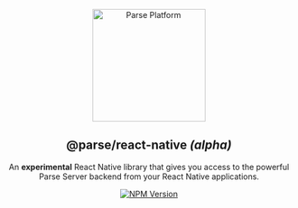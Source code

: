 <p align="center">
  <a href="https://parseplatform.org">
    <img alt="Parse Platform" src="https://user-images.githubusercontent.com/8621344/99892392-6f32dc80-2c42-11eb-8c32-db0fa4a66a81.png" width="200" />
  </a>
</p>

<h2 align="center">@parse/react-native <i>(alpha)</i></h2>

<p align="center">
  An <b>experimental</b> React Native library that gives you access to the powerful Parse Server backend from your React Native applications.
</p>

<p align="center">
  <a href="https://www.npmjs.com/package/@parse/react-native">
    <img alt="NPM Version" src="https://badge.fury.io/js/%40parse%2Freact-native.svg" />
  </a>
</p>
